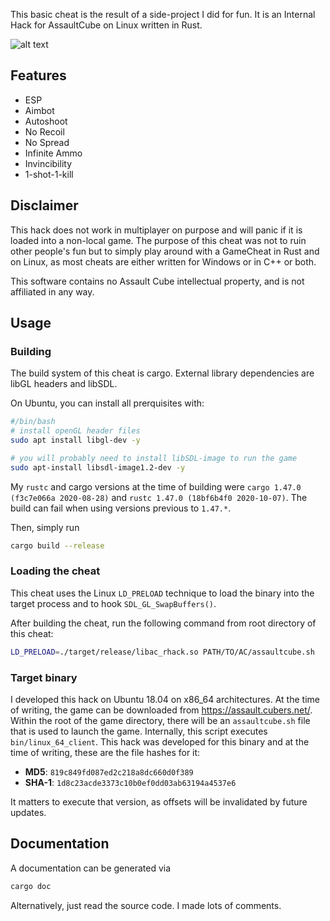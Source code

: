 This basic cheat is the result of a side-project I did for fun. It is an Internal Hack for AssaultCube on Linux written in Rust.


![alt text](https://scannell.me/wp-content/uploads/2020/11/esp_screenshot.png "Screenshot of the ESP")

## Features

* ESP
* Aimbot
* Autoshoot
* No Recoil
* No Spread
* Infinite Ammo
* Invincibility
* 1-shot-1-kill


## Disclaimer

This hack does not work in multiplayer on purpose and will panic if it is loaded into a non-local game.
The purpose of this cheat was not to ruin other people's fun but to simply play around with a GameCheat in
Rust and on Linux, as most cheats are either written for Windows or in C++ or both.

This software contains no Assault Cube intellectual property, and is not affiliated in any way. 

## Usage

### Building

The build system of this cheat is cargo. External library dependencies are libGL headers and libSDL.

On Ubuntu, you can install all prerquisites with:

```bash
#/bin/bash
# install openGL header files
sudo apt install libgl-dev -y

# you will probably need to install libSDL-image to run the game
sudo apt-install libsdl-image1.2-dev -y
```

My `rustc` and cargo versions at the time of building were `cargo 1.47.0 (f3c7e066a 2020-08-28)` and
`rustc 1.47.0 (18bf6b4f0 2020-10-07)`. The build can fail when using versions previous to `1.47.*`.

Then, simply run

```bash
cargo build --release
```


### Loading the cheat

This cheat uses the Linux `LD_PRELOAD` technique to load the binary into the target process and to hook
`SDL_GL_SwapBuffers()`. 

After building the cheat, run the following command from root directory of this cheat:

```bash
LD_PRELOAD=./target/release/libac_rhack.so PATH/TO/AC/assaultcube.sh
```

### Target binary

I developed this hack on Ubuntu 18.04 on x86_64 architectures. 
At the time of writing, the game can be downloaded from https://assault.cubers.net/.
Within the root of the game directory, there will be an `assaultcube.sh` file that is used to launch 
the game. Internally, this script executes `bin/linux_64_client`. This hack was developed for this
binary and at the time of writing, these are the file hashes for it:

* **MD5**: `819c849fd087ed2c218a8dc660d0f389`
* **SHA-1**: `1d8c23acde3373c10b0ef0dd03ab63194a4537e6`

It matters to execute that version, as offsets will be invalidated by future updates.



## Documentation

A documentation can be generated via

```bash
cargo doc
```

Alternatively, just read the source code. I made lots of comments.